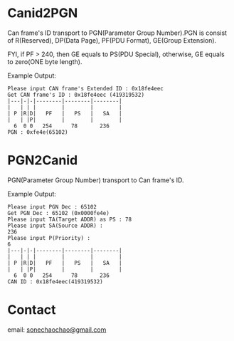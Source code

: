 # Canid2PGN
Can frame's ID transport to PGN(Parameter Group Number).PGN is consist of R(Reserved), DP(Data Page), PF(PDU Format), GE(Group Extension).

FYI, if PF > 240, then GE equals to PS(PDU Special), otherwise, GE equals to zero(ONE byte length).

Example Output:

```
Please input CAN frame's Extended ID : 0x18fe4eec
Get CAN frame's ID : 0x18fe4eec (419319532)
|---|-|-|--------|--------|--------|
|   | | |        |        |        |
| P |R|D|   PF   |   PS   |   SA   |
|   | |P|        |        |        |
  6  0 0   254      78       236    
PGN : 0xfe4e(65102)
```

# PGN2Canid
PGN(Parameter Group Number) transport to Can frame's ID.

Example Output:

```
Please input PGN Dec : 65102
Get PGN Dec : 65102 (0x0000fe4e)
Please input TA(Target ADDR) as PS : 78
Please input SA(Source ADDR) : 
236
Please input P(Priority) : 
6
|---|-|-|--------|--------|--------|
|   | | |        |        |        |
| P |R|D|   PF   |   PS   |   SA   |
|   | |P|        |        |        |
  6  0 0   254      78       236    
CAN ID : 0x18fe4eec(419319532)
```
# Contact 

email: sonechaochao@gmail.com